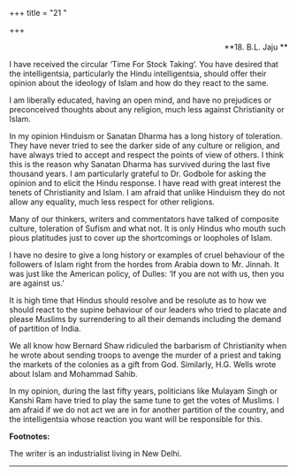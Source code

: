 +++
title = "21 "

+++
<div align="right">

**18. B.L. Jaju **

</div>

I have received the circular ‘Time For Stock Taking’. You have desired
that the intelligentsia, particularly the Hindu intelligentsia, should
offer their opinion about the ideology of Islam and how do they react to
the same.

I am liberally educated, having an open mind, and have no prejudices or
preconceived thoughts about any religion, much less against Christianity
or Islam.

In my opinion Hinduism or Sanatan Dharma has a long history of
toleration. They have never tried to see the darker side of any culture
or religion, and have always tried to accept and respect the points of
view of others. I think this is the reason why Sanatan Dharma has
survived during the last five thousand years. I am particularly grateful
to Dr. Godbole for asking the opinion and to elicit the Hindu response.
I have read with great interest the tenets of Christianity and Islam. I
am afraid that unlike Hinduism they do not allow any equality, much less
respect for other religions.

Many of our thinkers, writers and commentators have talked of composite
culture, toleration of Sufism and what not. It is only Hindus who mouth
such pious platitudes just to cover up the shortcomings or loopholes of
Islam.

I have no desire to give a long history or examples of cruel behaviour
of the followers of Islam right from the hordes from Arabia down to Mr.
Jinnah. It was just like the American policy, of Dulles: ‘If you are not
with us, then you are against us.’

It is high time that Hindus should resolve and be resolute as to how we
should react to the supine behaviour of our leaders who tried to placate
and please Muslims by surrendering to all their demands including the
demand of partition of India.

We all know how Bernard Shaw ridiculed the barbarism of Christianity
when he wrote about sending troops to avenge the murder of a priest and
taking the markets of the colonies as a gift from God. Similarly, H.G.
Wells wrote about Islam and Mohammad Sahib.

In my opinion, during the last fifty years, politicians like Mulayam
Singh or Kanshi Ram have tried to play the same tune to get the votes of
Muslims. I am afraid if we do not act we are in for another partition of
the country, and the intelligentsia whose reaction you want will be
responsible for this.  
 

**Footnotes:**

The writer is an industrialist living in New Delhi.  
 

------------------------------------------------------------------------


